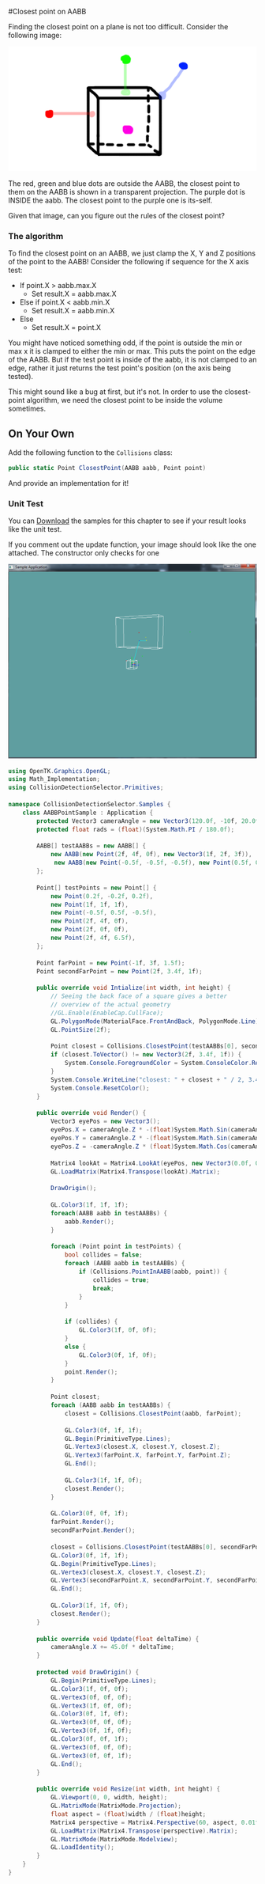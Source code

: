 #Closest point on AABB

Finding the closest point on a plane is not too difficult. Consider the following image:

![CLOSE](aabb_closest.png)

The red, green and blue dots are outside the AABB, the closest point to them on the AABB is shown in a transparent projection. The purple dot is INSIDE the aabb. The closest point to the purple one is its-self.

Given that image, can you figure out the rules of the closest point?

### The algorithm

To find the closest point on an AABB, we just clamp the X, Y and Z positions of the point to the AABB! Consider the following if sequence for the X axis test:

* If point.X > aabb.max.X
  * Set result.X = aabb.max.X
* Else if point.X < aabb.min.X
  * Set result.X = aabb.min.X
* Else
  * Set result.X = point.X

You might have noticed something odd, if the point is outside the min or max x it is clamped to either the min or max. This puts the point on the edge of the AABB. But if the test point is inside of the aabb, it is not clamped to an edge, rather it just returns the test point's position (on the axis being tested).

This might sound like a bug at first, but it's not. In order to use the closest-point algorithm, we need the closest point to be inside the volume sometimes. 

## On Your Own

Add the following function to the ```Collisions``` class:

```cs
public static Point ClosestPoint(AABB aabb, Point point)
```

And provide an implementation for it!

### Unit Test

You can [Download](../Samples/CollisionAABB.rar) the samples for this chapter to see if your result looks like the unit test.

If you comment out the update function, your image should look like the one attached. The constructor only checks for one 

![UNIT](aabb_closest_point_unit.png)

```cs
using OpenTK.Graphics.OpenGL;
using Math_Implementation;
using CollisionDetectionSelector.Primitives;

namespace CollisionDetectionSelector.Samples {
    class AABBPointSample : Application {
        protected Vector3 cameraAngle = new Vector3(120.0f, -10f, 20.0f);
        protected float rads = (float)(System.Math.PI / 180.0f);

        AABB[] testAABBs = new AABB[] {
            new AABB(new Point(2f, 4f, 0f), new Vector3(1f, 2f, 3f)),
             new AABB(new Point(-0.5f, -0.5f, -0.5f), new Point(0.5f, 0.5f, 0.5f))
        };

        Point[] testPoints = new Point[] {
            new Point(0.2f, -0.2f, 0.2f),
            new Point(1f, 1f, 1f),
            new Point(-0.5f, 0.5f, -0.5f),
            new Point(2f, 4f, 0f),
            new Point(2f, 0f, 0f),
            new Point(2f, 4f, 6.5f),
        };

        Point farPoint = new Point(-1f, 3f, 1.5f);
        Point secondFarPoint = new Point(2f, 3.4f, 1f);

        public override void Intialize(int width, int height) {
            // Seeing the back face of a square gives a better
            // overview of the actual geometry
            //GL.Enable(EnableCap.CullFace);
            GL.PolygonMode(MaterialFace.FrontAndBack, PolygonMode.Line);
            GL.PointSize(2f);

            Point closest = Collisions.ClosestPoint(testAABBs[0], secondFarPoint);
            if (closest.ToVector() != new Vector3(2f, 3.4f, 1f)) {
                System.Console.ForegroundColor = System.ConsoleColor.Red;
            }
            System.Console.WriteLine("closest: " + closest + " / 2, 3.4, 1");
            System.Console.ResetColor();
        }

        public override void Render() {
            Vector3 eyePos = new Vector3();
            eyePos.X = cameraAngle.Z * -(float)System.Math.Sin(cameraAngle.X * rads * (float)System.Math.Cos(cameraAngle.Y * rads));
            eyePos.Y = cameraAngle.Z * -(float)System.Math.Sin(cameraAngle.Y * rads);
            eyePos.Z = -cameraAngle.Z * (float)System.Math.Cos(cameraAngle.X * rads * (float)System.Math.Cos(cameraAngle.Y * rads));

            Matrix4 lookAt = Matrix4.LookAt(eyePos, new Vector3(0.0f, 0.0f, 0.0f), new Vector3(0.0f, 1.0f, 0.0f));
            GL.LoadMatrix(Matrix4.Transpose(lookAt).Matrix);

            DrawOrigin();

            GL.Color3(1f, 1f, 1f);
            foreach(AABB aabb in testAABBs) {
                aabb.Render();
            }

            foreach (Point point in testPoints) {
                bool collides = false;
                foreach (AABB aabb in testAABBs) {
                    if (Collisions.PointInAABB(aabb, point)) {
                        collides = true;
                        break;
                    }
                }

                if (collides) {
                    GL.Color3(1f, 0f, 0f);
                }
                else {
                    GL.Color3(0f, 1f, 0f);
                }
                point.Render();
            }

            Point closest;
            foreach (AABB aabb in testAABBs) {
                closest = Collisions.ClosestPoint(aabb, farPoint);

                GL.Color3(0f, 1f, 1f);
                GL.Begin(PrimitiveType.Lines);
                GL.Vertex3(closest.X, closest.Y, closest.Z);
                GL.Vertex3(farPoint.X, farPoint.Y, farPoint.Z);
                GL.End();

                GL.Color3(1f, 1f, 0f);
                closest.Render();
            }

            GL.Color3(0f, 0f, 1f);
            farPoint.Render();
            secondFarPoint.Render();

            closest = Collisions.ClosestPoint(testAABBs[0], secondFarPoint);
            GL.Color3(0f, 1f, 1f);
            GL.Begin(PrimitiveType.Lines);
            GL.Vertex3(closest.X, closest.Y, closest.Z);
            GL.Vertex3(secondFarPoint.X, secondFarPoint.Y, secondFarPoint.Z);
            GL.End();

            GL.Color3(1f, 1f, 0f);
            closest.Render();
        }

        public override void Update(float deltaTime) {
            cameraAngle.X += 45.0f * deltaTime;
        }

        protected void DrawOrigin() {
            GL.Begin(PrimitiveType.Lines);
            GL.Color3(1f, 0f, 0f);
            GL.Vertex3(0f, 0f, 0f);
            GL.Vertex3(1f, 0f, 0f);
            GL.Color3(0f, 1f, 0f);
            GL.Vertex3(0f, 0f, 0f);
            GL.Vertex3(0f, 1f, 0f);
            GL.Color3(0f, 0f, 1f);
            GL.Vertex3(0f, 0f, 0f);
            GL.Vertex3(0f, 0f, 1f);
            GL.End();
        }

        public override void Resize(int width, int height) {
            GL.Viewport(0, 0, width, height);
            GL.MatrixMode(MatrixMode.Projection);
            float aspect = (float)width / (float)height;
            Matrix4 perspective = Matrix4.Perspective(60, aspect, 0.01f, 1000.0f);
            GL.LoadMatrix(Matrix4.Transpose(perspective).Matrix);
            GL.MatrixMode(MatrixMode.Modelview);
            GL.LoadIdentity();
        }
    }
}
```